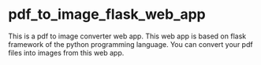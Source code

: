 # pdf_to_image_flask_web_app
This is a pdf to image converter web app. This web app is based on flask framework of the python programming language. You can convert your pdf files into images from this web app.
